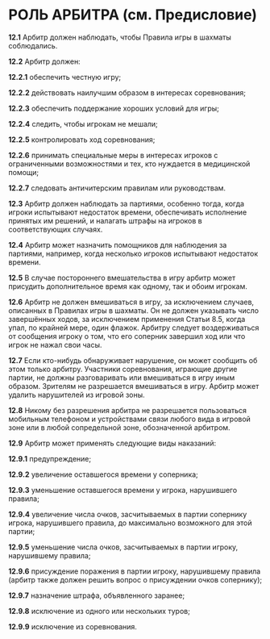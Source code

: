 РОЛЬ АРБИТРА (см. Предисловие)
==============================

**12.1** Арбитр должен наблюдать, чтобы Правила игры в шахматы соблюдались.

**12.2** Арбитр должен:

**12.2.1** обеспечить честную игру;

**12.2.2** действовать наилучшим образом в интересах соревнования;

**12.2.3** обеспечить поддержание хороших условий для игры;

**12.2.4** следить, чтобы игрокам не мешали;

**12.2.5** контролировать ход соревнования;

**12.2.6** принимать специальные меры в интересах игроков с ограниченными возможностями и тех, кто нуждается в медицинской помощи;

**12.2.7** следовать античитерским правилам или руководствам.

**12.3** Арбитр должен наблюдать за партиями, особенно тогда, когда игроки испытывают недостаток времени, обеспечивать исполнение принятых им решений, и налагать штрафы на игроков в соответствующих случаях.

**12.4** Арбитр может назначить помощников для наблюдения за партиями, например, когда несколько игроков испытывают недостаток времени.

**12.5** В случае постороннего вмешательства в игру арбитр может присудить дополнительное время как одному, так и обоим игрокам.

**12.6** Арбитр не должен вмешиваться в игру, за исключением случаев, описанных в Правилах игры в шахматы. Он не должен указывать число завершённых ходов, за исключением применения Статьи 8.5, когда упал, по крайней мере, один флажок. Арбитру следует воздерживаться от сообщения игроку о том, что его соперник завершил ход или что игрок не нажал свои часы.

**12.7** Если кто-нибудь обнаруживает нарушение, он может сообщить об этом только арбитру. Участники соревнования, играющие другие партии, не должны разговаривать или вмешиваться в игру иным образом. Зрителям не разрешается вмешиваться в игру. Арбитр может удалить нарушителей из игровой зоны.

**12.8** Никому без разрешения арбитра не разрешается пользоваться мобильным телефоном и устройствами связи любого вида в игровой зоне или в любой сопредельной зоне, обозначенной арбитром.

**12.9** Арбитр может применять следующие виды наказаний:

**12.9.1** предупреждение;

**12.9.2** увеличение оставшегося времени у соперника;

**12.9.3** уменьшение оставшегося времени у игрока, нарушившего правила;

**12.9.4** увеличение числа очков, засчитываемых в партии сопернику игрока, нарушившего правила, до максимально возможного для этой партии;

**12.9.5** уменьшение числа очков, засчитываемых в партии игроку, нарушившему правила;

**12.9.6** присуждение поражения в партии игроку, нарушившему правила (арбитр также должен решить вопрос о присуждении очков сопернику);

**12.9.7** назначение штрафа, объявленного заранее;

**12.9.8** исключение из одного или нескольких туров;

**12.9.9** исключение из соревнования.